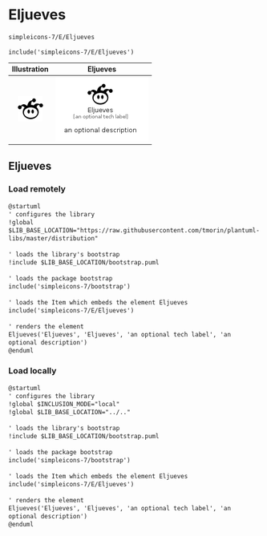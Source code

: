 # Eljueves


```text
simpleicons-7/E/Eljueves
```

```text
include('simpleicons-7/E/Eljueves')
```



| Illustration | Eljueves |
| :---: | :---: |
| ![illustration for Illustration](../../simpleicons-7/E/Eljueves.png) | ![illustration for Eljueves](../../simpleicons-7/E/Eljueves.Local.png) |




## Eljueves

### Load remotely
```plantuml
@startuml
' configures the library
!global $LIB_BASE_LOCATION="https://raw.githubusercontent.com/tmorin/plantuml-libs/master/distribution"

' loads the library's bootstrap
!include $LIB_BASE_LOCATION/bootstrap.puml

' loads the package bootstrap
include('simpleicons-7/bootstrap')

' loads the Item which embeds the element Eljueves
include('simpleicons-7/E/Eljueves')

' renders the element
Eljueves('Eljueves', 'Eljueves', 'an optional tech label', 'an optional description')
@enduml
```

### Load locally
```plantuml
@startuml
' configures the library
!global $INCLUSION_MODE="local"
!global $LIB_BASE_LOCATION="../.."

' loads the library's bootstrap
!include $LIB_BASE_LOCATION/bootstrap.puml

' loads the package bootstrap
include('simpleicons-7/bootstrap')

' loads the Item which embeds the element Eljueves
include('simpleicons-7/E/Eljueves')

' renders the element
Eljueves('Eljueves', 'Eljueves', 'an optional tech label', 'an optional description')
@enduml
```

